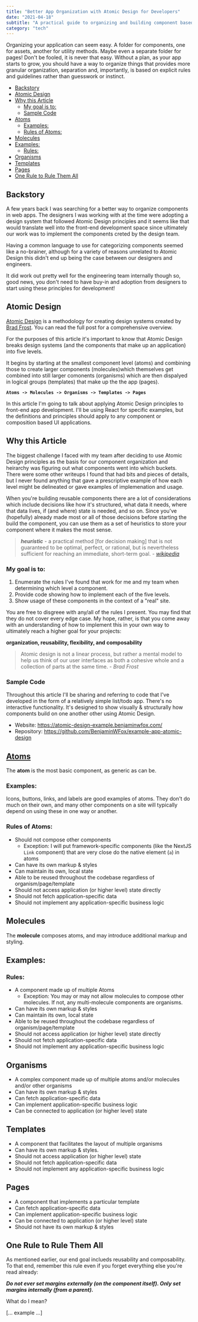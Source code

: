 ```yaml
---
title: "Better App Organization with Atomic Design for Developers"
date: "2021-04-18"
subtitle: "A practical guide to organizing and building component based apps around the Atomic Design methodology."
category: "tech"
---
```


Organizing your application can seem easy. A folder for components, one for assets, another for utility methods. Maybe even a separate folder for pages! Don't be fooled, it is never that easy. Without a plan, as your app starts to grow, you should have a way to organize things that provides more granular organization, separation and, importantly, is based on explicit rules and guidelines rather than guesswork or instinct.

- [Backstory](#backstory)
- [Atomic Design](#atomic-design)
- [Why this Article](#why-this-article)
  - [My goal is to:](#my-goal-is-to)
  - [Sample Code](#sample-code)
- [Atoms](#atoms)
  - [Examples:](#examples)
  - [Rules of Atoms:](#rules-of-atoms)
- [Molecules](#molecules)
- [Examples:](#examples-1)
  - [Rules:](#rules)
- [Organisms](#organisms)
- [Templates](#templates)
- [Pages](#pages)
- [One Rule to Rule Them All](#one-rule-to-rule-them-all)

## Backstory

A few years back I was searching for a better way to organize components in web apps. The designers I was working with at the time were adopting a design system that followed Atomic Design principles and it seems like that would translate well into the front-end development space since ultimately our work was to implement the components creted by the design team.

Having a common language to use for categorizing components seemed like a no-brainer, although for a variety of reasons unrelated to Atomic Design this didn't end up being the case between our designers and engineers. 

It did work out pretty well for the engineering team internally though so, good news, you don't need to have buy-in and adoption from designers to start using these principles for development!

## Atomic Design

[Atomic Design](https://bradfrost.com/blog/post/atomic-web-design) is a methodology for creating design systems created by [Brad Frost](https://bradfrost.com/). You can read the full post for a comprehensive overview.

For the purposes of this article it's important to know that Atomic Design breaks design systems (and the components that make up an application) into five levels.

It begins by starting at the smallest component level (atoms) and combining those to create larger components (molecules)which themselves get combined into still larger comonents (organisms) which are then dispalyed in logical groups (templates) that make up the the app (pages).

**`Atoms -> Molecules -> Organisms -> Templates -> Pages`**

In this article I'm going to talk about applying Atomic Design principles to front-end app development. I'll be using React for specific examples, but the definitions and principles should apply to any component or composition based UI applications.

## Why this Article

The biggest challenge I faced with my team after deciding to use Atomic Design principles as the basis for our component organization and heirarchy was figuring out what components went into which buckets. There were some other writeups I found that had bits and pieces of details, but I never found anything that gave a prescriptive example of how each level might be delineated or gave examples of implemenation and usage.

When you're building reusable components there are a lot of considerations which include decisions like how it's structured, what data it needs, where that data lives, if (and where) state is needed, and so on. Since you've (hopefully) already made most or all of those decisions before starting the build the component, you can use them as a set of heuristics to store your component where it makes the most sense.

> ***heuristic*** - a practical method [for decision making] that is not guaranteed to be optimal, perfect, or rational, but is nevertheless sufficient for reaching an immediate, short-term goal. - [*wikipedia*](https://en.wikipedia.org/wiki/Heuristic)

<!-- I say heuristics since there will always be gray area -->

### My goal is to:
1. Enumerate the rules I've found that work for me and my team when determining which level a component.
2. Provide code showing how to implement each of the five levels.
3. Show usage of these components in the context of a "real" site.

You are free to disgreee with any/all of the rules I present. You may find that they do not cover every edge case. My hope, rather, is that you come away with an understanding of how to implement this in your own way to ultimately reach a higher goal for your projects:

**organization, reusability, flexibility, and composability**

> Atomic design is not a linear process, but rather a mental model to help us think of our user interfaces as both a cohesive whole and a collection of parts at the same time. - *Brad Frost*

### Sample Code

Throughout this article I'll be sharing and referring to code that I've developed in the form of a relatively simple list/todo app. There's no interactive functionality. It's designed to show visually & structurally how components build on one another other using Atomic Design.

- Website: https://atomic-design-example.benjaminwfox.com/
- Repository: https://github.com/BenjaminWFox/example-app-atomic-design

## [Atoms](#atoms)
The **atom** is the most basic component, as generic as can be.

### Examples:

Icons, buttons, links, and labels are good examples of atoms. They don't do much on their own, and many other components on a site will typically depend on using these in one way or another.

### Rules of Atoms:

- Should not compose other components
  - Exception: I will put framework-specific components (like the NextJS `Link` component) that are very close do the native element (`a`) in atoms
- Can have its own markup & styles
- Can maintain its own, local state
- Able to be reused throughout the codebase regardless of organism/page/template
- Should not access application (or higher level) state directly
- Should not fetch application-specific data
- Should not implement any application-specific business logic


## Molecules
The **molecule** composes atoms, and may introduce additional markup and styling. 

## Examples:



### Rules:
- A component made up of multiple Atoms
	- Exception: You may or may not allow molecules to compose other molecules. If not, any multi-molecule components are organisms.
- Can have its own markup & styles
- Can maintain its own, local state
- Able to be reused throughout the codebase regardless of organism/page/template
- Should not access application (or higher level) state directly
- Should not fetch application-specific data
- Should not implement any application-specific business logic


## Organisms
- A complex component made up of multiple atoms and/or molecules and/or other organisms
- Can have its own markup & styles
- Can fetch application-specific data
- Can implement application-specific business logic
- Can be connected to application (or higher level) state


## Templates
- A component that facilitates the layout of multiple organisms
- Can have its own markup & styles.
- Should not access application (or higher level) state
- Should not fetch application-specific data
- Should not implement any application-specific business logic


## Pages
- A component that implements a particular template
- Can fetch application-specific data
- Can implement application-specific business logic
- Can be connected to application (or higher level) state
- Should not have its own markup & styles

## One Rule to Rule Them All

As mentioned earlier, our end goal inclueds reusability and composability. To that end, remember this rule even if you forget everything else you're read already:

***Do not *ever* set margins externally (on the component itself). Only set margins internally (from a parent).***

What do I mean?

[... example ...]
